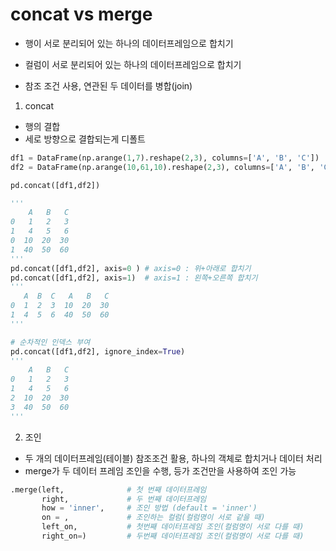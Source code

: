 # concat vs merge 

-  행이 서로 분리되어 있는 하나의 데이터프레임으로 합치기

- 컬럼이 서로 분리되어 있는 하나의 데이터프레임으로 합치기

- 참조 조건 사용, 연관된 두 데이터를 병합(join)



1. concat

- 행의 결합
- 세로 방향으로 결합되는게 디폴트

```python
df1 = DataFrame(np.arange(1,7).reshape(2,3), columns=['A', 'B', 'C'])
df2 = DataFrame(np.arange(10,61,10).reshape(2,3), columns=['A', 'B', 'C'])

pd.concat([df1,df2])

'''
    A   B   C
0   1   2   3
1   4   5   6
0  10  20  30
1  40  50  60
'''
pd.concat([df1,df2], axis=0 ) # axis=0 : 위+아래로 합치기
pd.concat([df1,df2], axis=1)  # axis=1 : 왼쪽+오른쪽 합치기
'''
   A  B  C   A   B   C
0  1  2  3  10  20  30
1  4  5  6  40  50  60
'''

# 순차적인 인덱스 부여
pd.concat([df1,df2], ignore_index=True)
'''
    A   B   C
0   1   2   3
1   4   5   6
2  10  20  30
3  40  50  60
'''
```



2. 조인

- 두 개의 데이터프레임(테이블) 참조조건 활용, 하나의 객체로 합치거나 데이터 처리
- merge가 두 데이터 프레임 조인을 수행, 등가 조건만을 사용하여 조인 가능

```python
.merge(left,              # 첫 번째 데이터프레임
       right,             # 두 번째 데이터프레임
       how = 'inner',     # 조인 방법 (default = 'inner')
       on = ,             # 조인하는 컬럼(컬럼명이 서로 같을 때)
       left_on,           # 첫번째 데이터프레임 조인(컬럼명이 서로 다를 때)
       right_on=)         # 두번째 데이터프레임 조인(컬럼명이 서로 다를 때)
```
